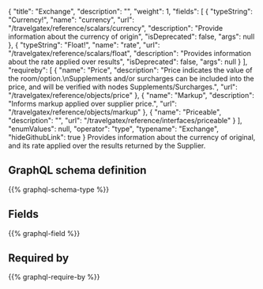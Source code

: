 {
  "title": "Exchange",
  "description": "",
  "weight": 1,
  "fields": [
    {
      "typeString": "Currency!",
      "name": "currency",
      "url": "/travelgatex/reference/scalars/currency",
      "description": "Provide information about the currency of origin",
      "isDeprecated": false,
      "args": null
    },
    {
      "typeString": "Float!",
      "name": "rate",
      "url": "/travelgatex/reference/scalars/float",
      "description": "Provides information about the rate applied over results",
      "isDeprecated": false,
      "args": null
    }
  ],
  "requireby": [
    {
      "name": "Price",
      "description": "Price indicates the value of the room/option.\nSupplements and/or surcharges can be included into the price, and will be verified with nodes Supplements/Surcharges.",
      "url": "/travelgatex/reference/objects/price"
    },
    {
      "name": "Markup",
      "description": "Informs markup applied over supplier price.",
      "url": "/travelgatex/reference/objects/markup"
    },
    {
      "name": "Priceable",
      "description": "",
      "url": "/travelgatex/reference/interfaces/priceable"
    }
  ],
  "enumValues": null,
  "operator": "type",
  "typename": "Exchange",
  "hideGithubLink": true
}
Provides information about the currency of original, and its rate applied over the results returned by the Supplier.
## GraphQL schema definition

{{% graphql-schema-type %}}

## Fields

{{% graphql-field %}}

## Required by

{{% graphql-require-by %}}
